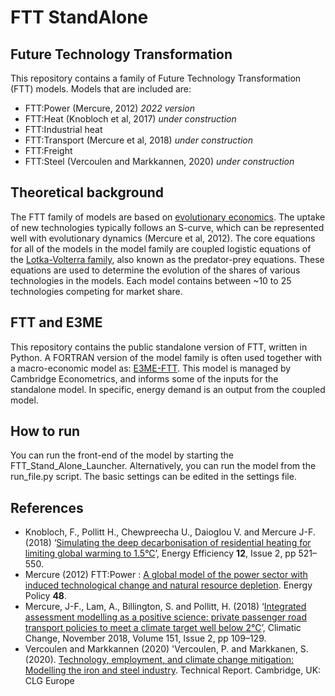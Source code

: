# FTT StandAlone

## Future Technology Transformation
This repository contains a family of Future Technology Transformation (FTT) models. Models that are included are:

* FTT:Power (Mercure, 2012) *2022 version*
* FTT:Heat (Knobloch et al, 2017) *under construction*
* FTT:Industrial heat 
* FTT:Transport (Mercure et al, 2018) *under construction*
* FTT:Freight
* FTT:Steel (Vercoulen and Markkannen, 2020) *under construction*

## Theoretical background
The FTT family of models are based on [evolutionary economics](https://en.wikipedia.org/wiki/Evolutionary_economics). The uptake of new technologies typically follows an S-curve, which can be represented well with evolutionary dynamics (Mercure et al, 2012). The core equations for all of the models in the model family are coupled logistic equations of the [Lotka-Volterra family](https://en.wikipedia.org/wiki/Lotka%E2%80%93Volterra_equations), also known as the predator-prey equations. These equations are used to determine the evolution of the shares of various technologies in the models. Each model contains between ~10 to 25 technologies competing for market share. 

## FTT and E3ME
This repository contains the public standalone version of FTT, written in Python. A FORTRAN version of the model family is often used together with a macro-economic model as: [E3ME-FTT](https://www.e3me.com/). This model is managed by Cambridge Econometrics, and informs some of the inputs for the standalone model. In specific, energy demand is an output from the coupled model. 

## How to run
You can run the front-end of the model by starting the FTT_Stand_Alone_Launcher. Alternatively, you can run the model from the run_file.py script. The basic settings can be edited in the settings file.

## References
* Knobloch, F., Pollitt H., Chewpreecha U., Daioglou V. and Mercure J-F. (2018) ‘[Simulating the deep decarbonisation of residential heating for limiting global warming to 1.5°C](https://link.springer.com/article/10.1007/s12053-018-9710-0)’, Energy Efficiency **12**, Issue 2, pp 521–550.
* Mercure (2012) FTT:Power : [A global model of the power sector with induced technological change and natural resource depletion](https://www.sciencedirect.com/science/article/pii/S0301421512005356 ). Energy Policy **48**.
* Mercure, J-F., Lam, A., Billington, S. and Pollitt, H. (2018) ‘[Integrated assessment modelling as a positive science: private passenger road transport policies to meet a climate target well below 2°C](https://pubmed.ncbi.nlm.nih.gov/30930506/)’, Climatic Change, November 2018, Volume 151, Issue 2, pp 109–129.
* Vercoulen and Markkannen (2020) 'Vercoulen, P. and Markkanen, S. (2020). [Technology, employment, and climate change mitigation: Modelling the iron and steel industry](https://www.corporateleadersgroup.com/system/files/documents/steel-modelling-paper.pdf). Technical Report. Cambridge, UK: CLG Europe
